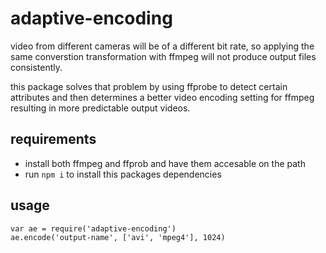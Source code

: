 # adaptive-encoding

video from different cameras will be of a different bit rate, so applying the same converstion transformation with ffmpeg will not produce output files consistently.

this package solves that problem by using ffprobe to detect certain attributes and then determines a better video encoding setting for ffmpeg resulting in more predictable output videos.

## requirements

 - install both ffmpeg and ffprob and have them accesable on the path
 - run `npm i` to install this packages dependencies

## usage


```
var ae = require('adaptive-encoding')
ae.encode('output-name', ['avi', 'mpeg4'], 1024)
```
